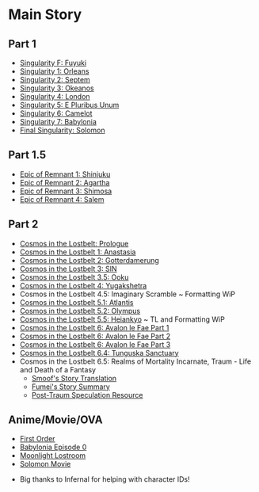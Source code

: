 # Main Story


## Part 1

* [Singularity F: Fuyuki](Singularity/fuyukiaaa.md)
* [Singularity 1: Orleans](Singularity/orleans.md)
* [Singularity 2: Septem](Singularity/septem.md)
* [Singularity 3: Okeanos](Singularity/okeanos.md)
* [Singularity 4: London](Singularity/london.md)
* [Singularity 5: E Pluribus Unum](Singularity/america.md)
* [Singularity 6: Camelot](Singularity/camelot.md)
* [Singularity 7: Babylonia](Singularity/babylonia.md)
* [Final Singularity: Solomon](Singularity/solomon.md)

## Part 1.5

* [Epic of Remnant 1: Shinjuku](Remnants/shinjuku.md)
* [Epic of Remnant 2: Agartha](Remnants/agartha.md)
* [Epic of Remnant 3: Shimosa](Remnants/shimosa.md)
* [Epic of Remnant 4: Salem](Remnants/salem.md)

## Part 2

* [Cosmos in the Lostbelt: Prologue](Lostbelt/prologue.md)
* [Cosmos in the Lostbelt 1: Anastasia](Lostbelt/anastasia.md)
* [Cosmos in the Lostbelt 2: Gotterdamerung](Lostbelt/gotterdamerung.md)
* [Cosmos in the Lostbelt 3: SIN](Lostbelt/sin.md)
* [Cosmos in the Lostbelt 3.5: Ooku](Lostbelt/ooku.md)
* [Cosmos in the Lostbelt 4: Yugakshetra](Lostbelt/yugakshetra.md)
* Cosmos in the Lostbelt 4.5: Imaginary Scramble ~ Formatting WiP 
* [Cosmos in the Lostbelt 5.1: Atlantis](Lostbelt/atlantis.md)
* [Cosmos in the Lostbelt 5.2: Olympus](Lostbelt/olympus.md)
* [Cosmos in the Lostbelt 5.5: Heiankyo](Lostbelt/heiankyo.md) ~ TL and Formatting WiP
* [Cosmos in the Lostbelt 6: Avalon le Fae Part 1](Lostbelt/avalon1.md)
* [Cosmos in the Lostbelt 6: Avalon le Fae Part 2](Lostbelt/avalon2.md)
* [Cosmos in the Lostbelt 6: Avalon le Fae Part 3](Lostbelt/avalon3.md)
* [Cosmos in the Lostbelt 6.4: Tunguska Sanctuary](Lostbelt/tunguska.md)
* Cosmos in the Lostbelt 6.5: Realms of Mortality Incarnate, Traum - Life and Death of a Fantasy
    * [Smoof's Story Translation](Lostbelt/traum-TL-Smoof.md)
    * [Fumei's Story Summary](Lostbelt/traum-summary-fumei.md)
    * [Post-Traum Speculation Resource](Lostbelt/ayylmao.md)

## Anime/Movie/OVA

* [First Order](Anime/First%20Order.md)
* [Babylonia Episode 0](Anime/Babylonia%20Ep%200.md)
* [Moonlight Lostroom](Anime/Moonlight%20Lostroom.md)
* [Solomon Movie](Anime/Solomon%20Movie.md)

- Big thanks to Infernal for helping with character IDs!
